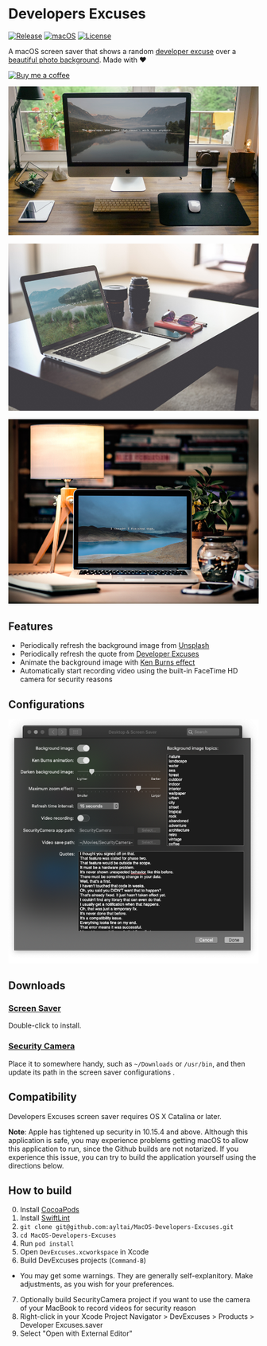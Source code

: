 # Developers Excuses

[![Release](https://img.shields.io/github/release/ayltai/MacOS-Developers-Excuses.svg?label=release&maxAge=1800)](Releases/1.5/screensaver.zip) [![macOS](https://img.shields.io/badge/macOS-10.15-blue.svg?style=flat&label=macOS&maxAge=300)](https://en.wikipedia.org/wiki/OS_X_Catalina) [![License](https://img.shields.io/badge/License-apache%202.0-blue.svg?label=license&maxAge=1800)](https://github.com/ayltai/MacOS-Developers-Excuses/blob/master/LICENSE)

A macOS screen saver that shows a random [developer excuse](http://www.devexcuses.com) over a [beautiful photo background](https://unsplash.com). Made with ❤

[![Buy me a coffee](https://img.shields.io/static/v1?label=Buy%20me%20a&message=coffee&color=important&style=for-the-badge&logo=buy-me-a-coffee&logoColor=white)](https://buymeacoff.ee/ayltai)

![Screenshot 1](Screenshots/screenshot-1.jpg)

![Screenshot 2](Screenshots/screenshot-2.jpg)

![Screenshot 3](Screenshots/screenshot-3.jpg)

## Features
* Periodically refresh the background image from [Unsplash](https://unsplash.com)
* Periodically refresh the quote from [Developer Excuses](http://www.devexcuses.com)
* Animate the background image with [Ken Burns effect](https://en.wikipedia.org/wiki/Ken_Burns_effect)
* Automatically start recording video using the built-in FaceTime HD camera for security reasons

## Configurations
![Configurations](Screenshots/configurations.png)

## Downloads
### [Screen Saver](Releases/1.5/screensaver.zip)
Double-click to install.

### [Security Camera](Releases/1.5/SecurityCamera.zip)
Place it to somewhere handy, such as `~/Downloads` or `/usr/bin`, and then update its path in the screen saver configurations .

## Compatibility
Developers Excuses screen saver requires OS X Catalina or later.

**Note**: Apple has tightened up security in 10.15.4 and above. Although this application is safe, you may experience problems getting macOS to allow this application to run, since the Github builds are not notarized. If you experience this issue, you can try to build the application yourself using the directions below.

## How to build
0. Install [CocoaPods](https://cocoapods.org)
1. Install [SwiftLint](https://github.com/realm/SwiftLint)
2. `git clone git@github.com:ayltai/MacOS-Developers-Excuses.git`
3. `cd MacOS-Developers-Excuses`
4. Run `pod install`
5. Open `DevExcuses.xcworkspace` in Xcode
6. Build DevExcuses projects (`Command-B`)
  * You may get some warnings. They are generally self-explanitory. Make adjustments, as you wish for your preferences.
7. Optionally build SecurityCamera project if you want to use the camera of your MacBook to record videos for security reason
8. Right-click in your Xcode Project Navigator > DevExcuses > Products > Developer Excuses.saver
9. Select "Open with External Editor"
